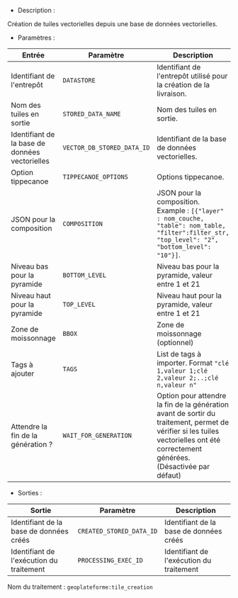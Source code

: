 - Description :

Création de tuiles vectorielles depuis une base de données vectorielles.

- Paramètres :

| Entrée           | Paramètre          | Description                                                |
|------------------|--------------------|------------------------------------------------------------|
| Identifiant de l'entrepôt    | `DATASTORE`        | Identifiant de l'entrepôt utilisé pour la création de la livraison.  |
| Nom des tuiles en sortie | `STORED_DATA_NAME`  | Nom des tuiles en sortie. |
| Identifiant de la base de données vectorielles | `VECTOR_DB_STORED_DATA_ID`      | Identifiant de la base de données vectorielles. |
| Option tippecanoe | `TIPPECANOE_OPTIONS`      | Options tippecanoe. |
| JSON pour la composition | `COMPOSITION`      | JSON pour la composition. Example : `[{"layer" : nom_couche, "table": nom_table, "filter":filter_str, "top_level": "2", "bottom_level": "10"}]`. |
| Niveau bas pour la pyramide | `BOTTOM_LEVEL`      | Niveau bas pour la pyramide, valeur entre 1 et 21 |
| Niveau haut pour la pyramide | `TOP_LEVEL`      | Niveau haut pour la pyramide, valeur entre 1 et 21 |
| Zone de moissonnage | `BBOX`      | Zone de moissonnage (optionnel) |
| Tags à ajouter | `TAGS`  | List de tags à importer. Format `"clé 1,valeur 1;clé 2,valeur 2;..;clé n,valeur n"` |
| Attendre la fin de la génération  ? | `WAIT_FOR_GENERATION` | Option pour attendre la fin de la génération avant de sortir du traitement, permet de vérifier si les tuiles vectorielles ont été correctement générées. (Désactivée par défaut) |

- Sorties :

| Sortie                             | Paramètre                           | Description                    |
|------------------------------------|-------------------------------------|--------------------------------|
| Identifiant de la base de données créés | `CREATED_STORED_DATA_ID`        | Identifiant de la base de données créés  |
| Identifiant de l'exécution du traitement | `PROCESSING_EXEC_ID`        | Identifiant de l'exécution du traitement  |

Nom du traitement : `geoplateforme:tile_creation`
